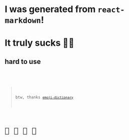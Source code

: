 # I was generated from `react-markdown`!

# It truly sucks :woman_shrugging:

## hard to use <pre><code>

> btw, thanks [`emoji-dictionary`](https://www.npmjs.com/package/emoji-dictionary)
# :clap: :clap: :clap: :clap: